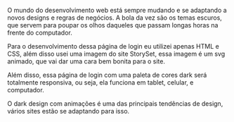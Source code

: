 O mundo do desenvolvimento web está sempre mudando e se adaptando a novos designs e regras de negócios. A bola da vez são os temas escuros, que servem para poupar os olhos daqueles que passam longas horas na frente do computador.

Para o desenvolvimento dessa página de login eu utilizei apenas HTML e CSS, além disso usei uma imagem do site StorySet, essa imagem é um svg animado, que vai dar uma cara bem bonita para o site.

Além disso, essa página de login com uma paleta de cores dark será totalmente responsiva, ou seja, ela funciona em tablet, celular, e computador.

O dark design com animações é uma das principais tendências de design, vários sites estão se adaptando para isso.
